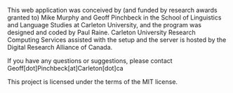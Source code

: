 This web application was conceived by (and funded by research awards granted to) Mike Murphy and Geoff Pinchbeck in the School of Linguistics and Language Studies at Carleton University, and the program was designed and coded by Paul Raine. Carleton University Research Computing Services assisted with the setup and the server is hosted by the Digital Research Alliance of Canada.

If you have any questions or suggestions, please contact Geoff[dot]Pinchbeck[at]Carleton[dot]ca

This project is licensed under the terms of the MIT license.
